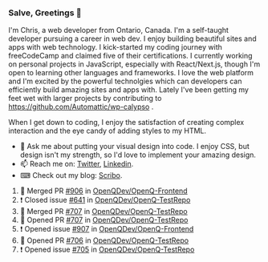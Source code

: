 ### Salve, Greetings 👋

I'm Chris, a web developer from Ontario, Canada. I'm a self-taught developer pursuing a career in web dev. I enjoy building beautiful sites and apps with web technology.
I kick-started my coding journey with freeCodeCamp and claimed five of their certifications.  I currently working on personal projects in JavaScript, especially with React/Next.js, though I'm open to learning other languages and frameworks. I love the web platform and I'm excited by the powerful technolgies which can developers can efficiently build amazing sites and apps with. Lately I've been getting my feet wet with larger projects by contributing to https://github.com/Automattic/wp-calypso .

When I get down to coding, I enjoy the satisfaction of creating complex interaction and the eye candy of adding styles to my HTML. 

- 💬 Ask me about putting your visual design into code. I enjoy CSS, but design isn't my strength, so I'd love to implement your amazing design.
- 📫 Reach me on: [Twitter](https://twitter.com/Christo28120856), [Linkedin](https://www.linkedin.com/in/christopher-stevers-07b9a5204/).
- ⌨ Check out my blog: [Scribo](https://christopherstevers.cf).
<!--
**Christopher-Stevers/Christopher-Stevers** is a ✨ _special_ ✨ repository because its `README.md` (this file) appears on your GitHub profile.

Here are some ideas to get you started:

- 🔭 I’m currently working on ...
- 🌱 I’m currently learning ...
- 👯 I’m looking to collaborate on ...
- 🤔 I’m looking for help with ...
- 😄 Pronouns: ...
- ⚡ Fun fact: ...
-->

<!--START_SECTION:activity-->
1. 🎉 Merged PR [#906](https://github.com/OpenQDev/OpenQ-Frontend/pull/906) in [OpenQDev/OpenQ-Frontend](https://github.com/OpenQDev/OpenQ-Frontend)
2. ❗️ Closed issue [#641](https://github.com/OpenQDev/OpenQ-TestRepo/issues/641) in [OpenQDev/OpenQ-TestRepo](https://github.com/OpenQDev/OpenQ-TestRepo)
3. 🎉 Merged PR [#707](https://github.com/OpenQDev/OpenQ-TestRepo/pull/707) in [OpenQDev/OpenQ-TestRepo](https://github.com/OpenQDev/OpenQ-TestRepo)
4. 💪 Opened PR [#707](https://github.com/OpenQDev/OpenQ-TestRepo/pull/707) in [OpenQDev/OpenQ-TestRepo](https://github.com/OpenQDev/OpenQ-TestRepo)
5. ❗️ Opened issue [#907](https://github.com/OpenQDev/OpenQ-Frontend/issues/907) in [OpenQDev/OpenQ-Frontend](https://github.com/OpenQDev/OpenQ-Frontend)
6. 💪 Opened PR [#706](https://github.com/OpenQDev/OpenQ-TestRepo/pull/706) in [OpenQDev/OpenQ-TestRepo](https://github.com/OpenQDev/OpenQ-TestRepo)
7. ❗️ Opened issue [#705](https://github.com/OpenQDev/OpenQ-TestRepo/issues/705) in [OpenQDev/OpenQ-TestRepo](https://github.com/OpenQDev/OpenQ-TestRepo)
<!--END_SECTION:activity-->
